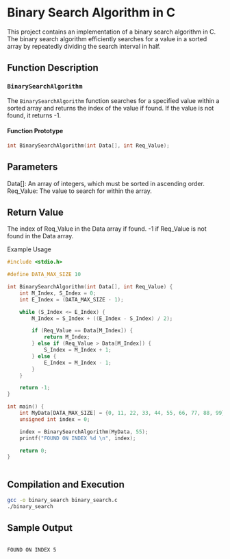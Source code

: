# Binary Search Algorithm in C

This project contains an implementation of a binary search algorithm in C. The binary search algorithm efficiently searches for a value in a sorted array by repeatedly dividing the search interval in half.

## Function Description

### `BinarySearchAlgorithm`

The `BinarySearchAlgorithm` function searches for a specified value within a sorted array and returns the index of the value if found. If the value is not found, it returns -1.

#### Function Prototype

```c
int BinarySearchAlgorithm(int Data[], int Req_Value);
```

## Parameters
Data[]: An array of integers, which must be sorted in ascending order.
Req_Value: The value to search for within the array.

## Return Value
The index of Req_Value in the Data array if found.
-1 if Req_Value is not found in the Data array.

Example Usage
```c
#include <stdio.h>

#define DATA_MAX_SIZE 10

int BinarySearchAlgorithm(int Data[], int Req_Value) {
    int M_Index, S_Index = 0;
    int E_Index = (DATA_MAX_SIZE - 1);

    while (S_Index <= E_Index) {
        M_Index = S_Index + ((E_Index - S_Index) / 2);

        if (Req_Value == Data[M_Index]) {
            return M_Index;
        } else if (Req_Value > Data[M_Index]) {
            S_Index = M_Index + 1;
        } else {
            E_Index = M_Index - 1;
        }
    }

    return -1;
}

int main() {
    int MyData[DATA_MAX_SIZE] = {0, 11, 22, 33, 44, 55, 66, 77, 88, 99};
    unsigned int index = 0;

    index = BinarySearchAlgorithm(MyData, 55);
    printf("FOUND ON INDEX %d \n", index);

    return 0;
}



```
## Compilation and Execution
```bash
gcc -o binary_search binary_search.c
./binary_search
```

## Sample Output
```bash

FOUND ON INDEX 5

```


